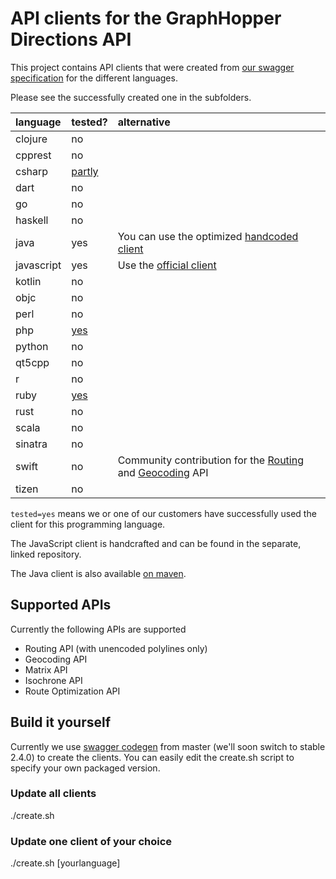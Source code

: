# API clients for the GraphHopper Directions API

This project contains API clients that were created from [our swagger specification](https://graphhopper.com/api/1/swagger.json) for the different languages.

Please see the successfully created one in the subfolders.

language  |  tested?| alternative
:---------|:--------|:------------
clojure   |  no     |
cpprest   |  no     |
csharp    |  [partly](https://github.com/graphhopper/directions-api-clients/issues/14) |
dart      |  no     |
go        |  no     |
haskell   |  no     |
java      |  yes    | You can use the optimized [handcoded client](https://github.com/graphhopper/graphhopper/tree/master/client-hc)
javascript|  yes    | Use the [official client](https://github.com/graphhopper/directions-api-js-client)
kotlin	  |  no     |
objc      |  no     |
perl      |  no     |
php       |  [yes](https://github.com/graphhopper/directions-api-clients-route-optimization/issues/4)     |
python    |  no     |
qt5cpp    |  no     |
r         |  no     |
ruby      |  [yes](https://github.com/graphhopper/directions-api-clients-route-optimization/issues/3)   |
rust      |  no     |
scala     |  no     |
sinatra   |  no     |
swift     |  no     | Community contribution for the [Routing](https://github.com/rmnblm/GraphHopperRouting) and [Geocoding](https://github.com/rmnblm/GraphHopperGeocoder) API
tizen     |  no     |


`tested=yes` means we or one of our customers have successfully used the
client for this programming language. 

The JavaScript client is handcrafted and can be found in the separate,
linked repository.

The Java client is also available [on maven](http://search.maven.org/#search%7Cga%7C1%7Ca%3A%22directions-api-client%22).


## Supported APIs

Currently the following APIs are supported

 * Routing API (with unencoded polylines only)
 * Geocoding API
 * Matrix API 
 * Isochrone API
 * Route Optimization API

## Build it yourself

Currently we use [swagger codegen](https://github.com/swagger-api/swagger-codegen/) from master
(we'll soon switch to stable 2.4.0) to create the clients. You can easily edit the create.sh script
to specify your own packaged version.

### Update all clients

./create.sh

### Update one client of your choice

./create.sh [yourlanguage]
